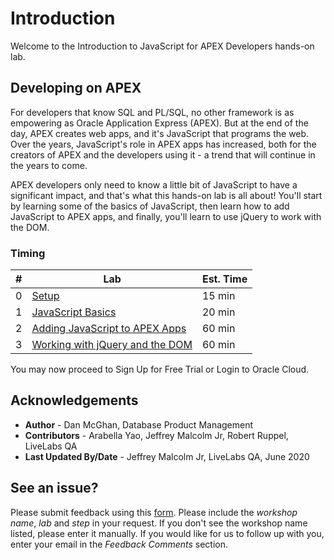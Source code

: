 # Introduction

Welcome to the Introduction to JavaScript for APEX Developers hands-on lab. 

## Developing on APEX

For developers that know SQL and PL/SQL, no other framework is as empowering as Oracle Application Express (APEX). But at the end of the day, APEX creates web apps, and it's JavaScript that programs the web. Over the years, JavaScript's role in APEX apps has increased, both for the creators of APEX and the developers using it - a trend that will continue in the years to come.

APEX developers only need to know a little bit of JavaScript to have a significant impact, and that's what this hands-on lab is all about! You'll start by learning some of the basics of JavaScript, then learn how to add JavaScript to APEX apps, and finally, you'll learn to use jQuery to work with the DOM.

### Timing

| # | Lab | Est. Time |
| --- | --- | --- |
| 0 | [Setup](?lab=lab-0-setup) | 15 min |
| 1 | [JavaScript Basics](?lab=lab-1-javascript-basics) | 20 min |
| 2 | [Adding JavaScript to APEX Apps](?lab=lab-2-adding-javascript-apex-apps) | 60 min |
| 3 | [Working with jQuery and the DOM](?lab=lab-3-working-dom-jquery) | 60 min |

You may now proceed to Sign Up for Free Trial or Login to Oracle Cloud.

## **Acknowledgements**
 - **Author** -  Dan McGhan, Database Product Management
 - **Contributors** - Arabella Yao, Jeffrey Malcolm Jr, Robert Ruppel, LiveLabs QA
 - **Last Updated By/Date** - Jeffrey Malcolm Jr, LiveLabs QA, June 2020

## See an issue?
Please submit feedback using this [form](https://apexapps.oracle.com/pls/apex/f?p=133:1:::::P1_FEEDBACK:1). Please include the *workshop name*, *lab* and *step* in your request.  If you don't see the workshop name listed, please enter it manually. If you would like for us to follow up with you, enter your email in the *Feedback Comments* section.
